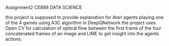 Assignment2 CE888 DATA SCIENCE

this project is supposed to provide explanation for Atari agents playing one of the 4 games using A3C algorithm in DeepQNetwork
the project uses Open CV for calculation of optical flow between the first frame of the four concatenated frames of an image and LIME
to get insight into the agents actions.
